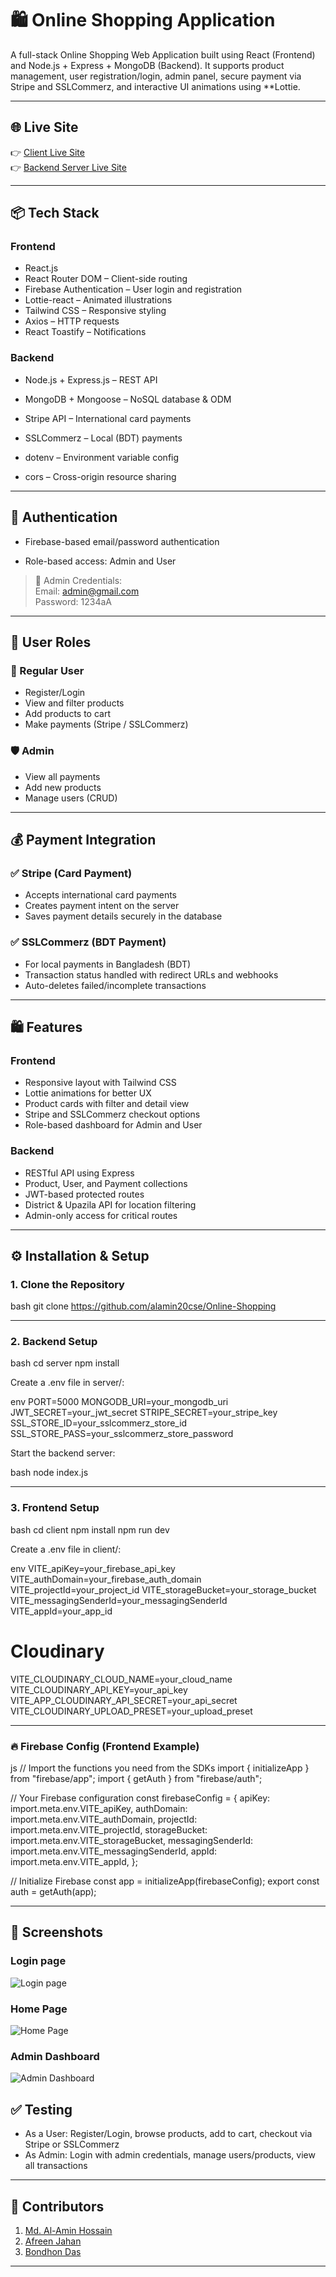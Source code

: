 # 🛍 Online Shopping Application

A full-stack Online Shopping Web Application built using React (Frontend) and Node.js + Express + MongoDB (Backend). It supports product management, user registration/login, admin panel, secure payment via Stripe and SSLCommerz, and interactive UI animations using **Lottie.

---

## 🌐 Live Site

👉 [Client Live Site](https://online-shoping-software-lab.web.app/)  
👉 [Backend Server Live Site](https://online-shoppin-server.vercel.app/)

---

## 📦 Tech Stack

### Frontend
- React.js
- React Router DOM – Client-side routing
- Firebase Authentication – User login and registration
- Lottie-react – Animated illustrations
- Tailwind CSS – Responsive styling
- Axios – HTTP requests
- React Toastify – Notifications

### Backend
- Node.js + Express.js – REST API
- MongoDB + Mongoose – NoSQL database & ODM
- Stripe API – International card payments
- SSLCommerz – Local (BDT) payments

- dotenv – Environment variable config
- cors – Cross-origin resource sharing

---

## 🔐 Authentication

- Firebase-based email/password authentication

- Role-based access: Admin and User

> 🔑 Admin Credentials:  
> Email: admin@gmail.com  
> Password: 1234aA

---

## 👥 User Roles

### 👤 Regular User
- Register/Login
- View and filter products
- Add products to cart
- Make payments (Stripe / SSLCommerz)

### 🛡 Admin
- View all payments
- Add new products
- Manage users (CRUD)

---

## 💰 Payment Integration

### ✅ Stripe (Card Payment)
- Accepts international card payments
- Creates payment intent on the server
- Saves payment details securely in the database

### ✅ SSLCommerz (BDT Payment)
- For local payments in Bangladesh (BDT)
- Transaction status handled with redirect URLs and webhooks
- Auto-deletes failed/incomplete transactions

---

## 🛍 Features

### Frontend
- Responsive layout with Tailwind CSS
- Lottie animations for better UX
- Product cards with filter and detail view
- Stripe and SSLCommerz checkout options
- Role-based dashboard for Admin and User

### Backend
- RESTful API using Express
- Product, User, and Payment collections
- JWT-based protected routes
- District & Upazila API for location filtering
- Admin-only access for critical routes

---

## ⚙ Installation & Setup

### 1. Clone the Repository

bash
git clone https://github.com/alamin20cse/Online-Shopping


---

### 2. Backend Setup

bash
cd server
npm install


Create a .env file in server/:

env
PORT=5000
MONGODB_URI=your_mongodb_uri
JWT_SECRET=your_jwt_secret
STRIPE_SECRET=your_stripe_key
SSL_STORE_ID=your_sslcommerz_store_id
SSL_STORE_PASS=your_sslcommerz_store_password


Start the backend server:

bash
node index.js


---

### 3. Frontend Setup

bash
cd client
npm install
npm run dev


Create a .env file in client/:

env
VITE_apiKey=your_firebase_api_key
VITE_authDomain=your_firebase_auth_domain
VITE_projectId=your_project_id
VITE_storageBucket=your_storage_bucket
VITE_messagingSenderId=your_messagingSenderId
VITE_appId=your_app_id

# Cloudinary
VITE_CLOUDINARY_CLOUD_NAME=your_cloud_name
VITE_CLOUDINARY_API_KEY=your_api_key
VITE_APP_CLOUDINARY_API_SECRET=your_api_secret
VITE_CLOUDINARY_UPLOAD_PRESET=your_upload_preset


---

### 🔥 Firebase Config (Frontend Example)

js
// Import the functions you need from the SDKs
import { initializeApp } from "firebase/app";
import { getAuth } from "firebase/auth";

// Your Firebase configuration
const firebaseConfig = {
  apiKey: import.meta.env.VITE_apiKey,
  authDomain: import.meta.env.VITE_authDomain,
  projectId: import.meta.env.VITE_projectId,
  storageBucket: import.meta.env.VITE_storageBucket,
  messagingSenderId: import.meta.env.VITE_messagingSenderId,
  appId: import.meta.env.VITE_appId,
};

// Initialize Firebase
const app = initializeApp(firebaseConfig);
export const auth = getAuth(app);


---

## 📸 Screenshots

### Login page
![Login page](image.png)

### Home Page
![Home Page](home.png)

### Admin Dashboard
![Admin Dashboard](admin.png)


## ✅ Testing

- As a User: Register/Login, browse products, add to cart, checkout via Stripe or SSLCommerz
- As Admin: Login with admin credentials, manage users/products, view all transactions

---

## 🤝 Contributors

1. [Md. Al-Amin Hossain](https://alamin20cse.surge.sh)  
2. [Afreen Jahan](https://afrin20cse008.surge.sh/)  
3. [Bondhon Das](#)

---